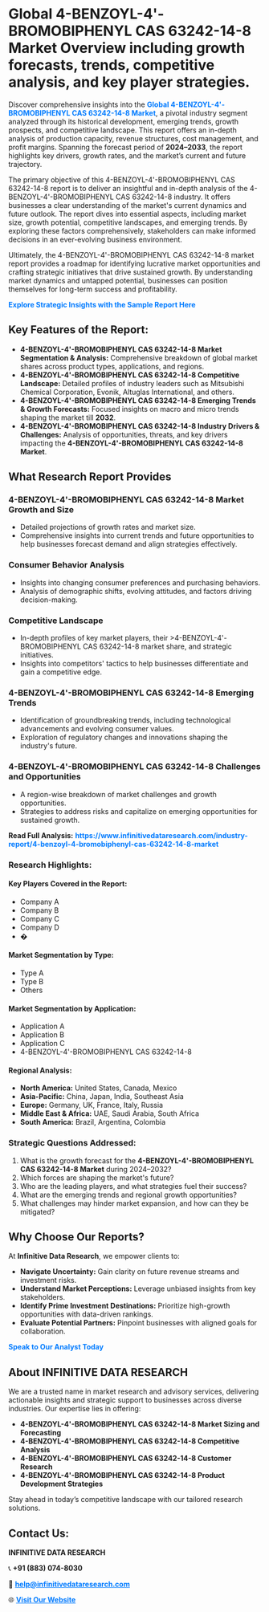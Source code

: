 <h1>Global 4-BENZOYL-4'-BROMOBIPHENYL CAS 63242-14-8 Market Overview including growth forecasts, trends, competitive analysis, and key player strategies.</h1>
<p>
Discover comprehensive insights into the 
<a href="https://www.infinitivedataresearch.com/industry-report/4-benzoyl-4-bromobiphenyl-cas-63242-14-8-market" rel="dofollow" style="color: #007BFF; text-decoration: none;"><strong>Global 4-BENZOYL-4'-BROMOBIPHENYL CAS 63242-14-8 Market</strong></a>, a pivotal industry segment analyzed through its historical development, emerging trends, growth prospects, and competitive landscape. This report offers an in-depth analysis of production capacity, revenue structures, cost management, and profit margins. Spanning the forecast period of <strong>2024–2033</strong>, the report highlights key drivers, growth rates, and the market’s current and future trajectory.
</p>
<p>
The primary objective of this 4-BENZOYL-4'-BROMOBIPHENYL CAS 63242-14-8 report is to deliver an insightful and in-depth analysis of the 4-BENZOYL-4'-BROMOBIPHENYL CAS 63242-14-8 industry. It offers businesses a clear understanding of the market's current dynamics and future outlook. The report dives into essential aspects, including market size, growth potential, competitive landscapes, and emerging trends. By exploring these factors comprehensively, stakeholders can make informed decisions in an ever-evolving business environment.
</p>
<p>
Ultimately, the 4-BENZOYL-4'-BROMOBIPHENYL CAS 63242-14-8 market report provides a roadmap for identifying lucrative market opportunities and crafting strategic initiatives that drive sustained growth. By understanding market dynamics and untapped potential, businesses can position themselves for long-term success and profitability.
</p>
<p>
<a href="https://www.infinitivedataresearch.com/request-sample/reportId=102790" style="color: #007BFF; text-decoration: none;"><strong>Explore Strategic Insights with the Sample Report Here</strong></a>
</p>

<h2>Key Features of the Report:</h2>
<ul>
<li><strong>4-BENZOYL-4'-BROMOBIPHENYL CAS 63242-14-8 Market Segmentation & Analysis:</strong> Comprehensive breakdown of global market shares across product types, applications, and regions.</li>
<li><strong>4-BENZOYL-4'-BROMOBIPHENYL CAS 63242-14-8 Competitive Landscape:</strong> Detailed profiles of industry leaders such as Mitsubishi Chemical Corporation, Evonik, Altuglas International, and others.</li>
<li><strong>4-BENZOYL-4'-BROMOBIPHENYL CAS 63242-14-8 Emerging Trends & Growth Forecasts:</strong> Focused insights on macro and micro trends shaping the market till <strong>2032</strong>.</li>
<li><strong>4-BENZOYL-4'-BROMOBIPHENYL CAS 63242-14-8 Industry Drivers & Challenges:</strong> Analysis of opportunities, threats, and key drivers impacting the <strong>4-BENZOYL-4'-BROMOBIPHENYL CAS 63242-14-8 Market</strong>.</li>
</ul>

<h2>What Research Report Provides</h2>
<h3>4-BENZOYL-4'-BROMOBIPHENYL CAS 63242-14-8 Market Growth and Size</h3>
<ul>
<li>Detailed projections of growth rates and market size.</li>
<li>Comprehensive insights into current trends and future opportunities to help businesses forecast demand and align strategies effectively.</li>
</ul>

<h3>Consumer Behavior Analysis</h3>
<ul>
<li>Insights into changing consumer preferences and purchasing behaviors.</li>
<li>Analysis of demographic shifts, evolving attitudes, and factors driving decision-making.</li>
</ul>

<h3>Competitive Landscape</h3>
<ul>
<li>In-depth profiles of key market players, their >4-BENZOYL-4'-BROMOBIPHENYL CAS 63242-14-8 market share, and strategic initiatives.</li>
<li>Insights into competitors' tactics to help businesses differentiate and gain a competitive edge.</li>
</ul>

<h3>4-BENZOYL-4'-BROMOBIPHENYL CAS 63242-14-8 Emerging Trends</h3>
<ul>
<li>Identification of groundbreaking trends, including technological advancements and evolving consumer values.</li>
<li>Exploration of regulatory changes and innovations shaping the industry's future.</li>
</ul>

<h3>4-BENZOYL-4'-BROMOBIPHENYL CAS 63242-14-8 Challenges and Opportunities</h3>
<ul>
<li>A region-wise breakdown of market challenges and growth opportunities.</li>
<li>Strategies to address risks and capitalize on emerging opportunities for sustained growth.</li>
</ul>
<p><strong>Read Full Analysis:</strong> <a href="https://www.infinitivedataresearch.com/industry-report/4-benzoyl-4-bromobiphenyl-cas-63242-14-8-market" rel="dofollow" style="color: #007BFF; text-decoration: none;"><strong>https://www.infinitivedataresearch.com/industry-report/4-benzoyl-4-bromobiphenyl-cas-63242-14-8-market</strong></a></p>
<h3>Research Highlights:</h3>
<h4>Key Players Covered in the Report:</h4>
<ul><li>Company A</li><li>Company B</li><li>Company C</li><li>Company D</li><li>�</li></ul>
<h4>Market Segmentation by Type:</h4>
<ul><li>Type A</li><li>Type B</li><li>Others</li></ul>
<h4>Market Segmentation by Application:</h4>
<ul><li>Application A</li><li>Application B</li><li>Application C</li><li>4-BENZOYL-4&#039;-BROMOBIPHENYL CAS 63242-14-8</li></ul>

<h4>Regional Analysis:</h4>
<ul>
<li><strong>North America:</strong> United States, Canada, Mexico</li>
<li><strong>Asia-Pacific:</strong> China, Japan, India, Southeast Asia</li>
<li><strong>Europe:</strong> Germany, UK, France, Italy, Russia</li>
<li><strong>Middle East & Africa:</strong> UAE, Saudi Arabia, South Africa</li>
<li><strong>South America:</strong> Brazil, Argentina, Colombia</li>
</ul>

<h3>Strategic Questions Addressed:</h3>
<ol>
<li>What is the growth forecast for the <strong>4-BENZOYL-4'-BROMOBIPHENYL CAS 63242-14-8 Market</strong> during 2024–2032?</li>
<li>Which forces are shaping the market's future?</li>
<li>Who are the leading players, and what strategies fuel their success?</li>
<li>What are the emerging trends and regional growth opportunities?</li>
<li>What challenges may hinder market expansion, and how can they be mitigated?</li>
</ol>

<h2>Why Choose Our Reports?</h2>
<p>At <strong>Infinitive Data Research</strong>, we empower clients to:</p>
<ul>
<li><strong>Navigate Uncertainty:</strong> Gain clarity on future revenue streams and investment risks.</li>
<li><strong>Understand Market Perceptions:</strong> Leverage unbiased insights from key stakeholders.</li>
<li><strong>Identify Prime Investment Destinations:</strong> Prioritize high-growth opportunities with data-driven rankings.</li>
<li><strong>Evaluate Potential Partners:</strong> Pinpoint businesses with aligned goals for collaboration.</li>
</ul>
<p><a href="https://www.infinitivedataresearch.com/industry-report/4-benzoyl-4-bromobiphenyl-cas-63242-14-8-market" rel="dofollow" style="color: #007BFF; text-decoration: none;"><strong>Speak to Our Analyst Today</strong></a></p>

<h2>About INFINITIVE DATA RESEARCH</h2>
<p>We are a trusted name in market research and advisory services, delivering actionable insights and strategic support to businesses across diverse industries. Our expertise lies in offering:</p>
<ul>
<li><strong>4-BENZOYL-4'-BROMOBIPHENYL CAS 63242-14-8 Market Sizing and Forecasting</strong></li>
<li><strong>4-BENZOYL-4'-BROMOBIPHENYL CAS 63242-14-8 Competitive Analysis</strong></li>
<li><strong>4-BENZOYL-4'-BROMOBIPHENYL CAS 63242-14-8 Customer Research</strong></li>
<li><strong>4-BENZOYL-4'-BROMOBIPHENYL CAS 63242-14-8 Product Development Strategies</strong></li>
</ul>
<p>Stay ahead in today’s competitive landscape with our tailored research solutions.</p>

<h2>Contact Us:</h2>
<p><strong>INFINITIVE DATA RESEARCH</strong></p>
<p>📞 <strong>+91 (883) 074-8030</strong></p>
<p>📧 <strong><a href="mailto:help@infinitivedataresearch.com" style="color: #007BFF;">help@infinitivedataresearch.com</a></strong></p>
<p>🌐 <strong><a href="https://www.infinitivedataresearch.com" rel="dofollow" style="color: #007BFF;">Visit Our Website</a></strong></p>